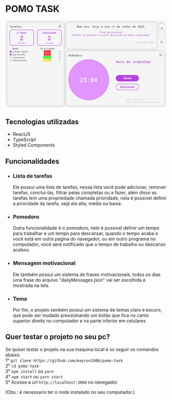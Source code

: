 # POMO TASK

<img src="./app-image.png" alt="imagem da interface inicial do app"/>

## Tecnologias utilizadas
- ReactJS
- TypeScript
- Styled Components

## Funcionalidades
- ### Lista de tarefas
    Ele possui uma lista de tarefas, nessa lista você pode adicionar, remover tarefas, conclui-lás, filtrar pelas completas ou a fazer, além disso as tarefas tem uma propriedade chamada prioridade, nela é possivel definir a prioridade da tarefa, sejá ela alta, média ou baixa.
- ### Pomodoro
    Outra funcionalidade é o pomodoro, nele é possivel definir um tempo para trabalhar e um tempo para descansar, quando o tempo acaba e você está em outra pagina do navegador, ou em outro programa no computador, você será notificado que o tempo de trabalho ou descanso acabou.
- ### Mensagem motivacional
    Ele também possui um sistema de frases motivacionais, todos os dias uma frase do arquivo "dailyMessages.json" vai ser escolhida e mostrada na tela.
- ### Tema
    Por fim, o projeto também possui um sistema de temas claro e escuro, que pode ser mudado pressionando um botão que fica no canto superior direito no computador e na parte inferior em celulares

## Quer testar o projeto no seu pc?
Se quiser testar o projeto na sua maquina local é so seguir os comandos abaixo.<br/>
1° `git clone https://github.com/mayron1806/pomo-task`<br> 
2° `cd pomo-task`<br>
3° `npm install` ou `yarn`<br>
4° `npm start` ou `yarn start`<br>
5° Acesse a url `http://localhost:3000` no navegador. <br>

(Obs.: é necessario ter o node instalado no seu computador.)